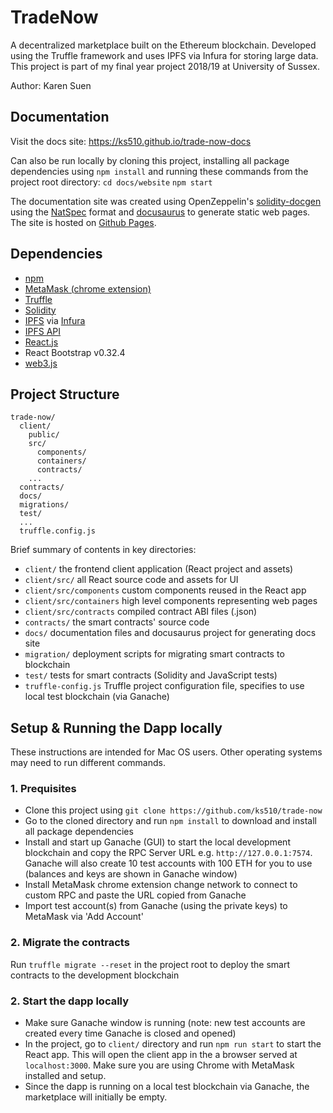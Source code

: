 # TradeNow
A decentralized marketplace built on the Ethereum blockchain. Developed using the Truffle framework and uses IPFS via Infura for storing large data. This project is part of my final year project 2018/19 at University of Sussex.

Author: Karen Suen

## Documentation
Visit the docs site: https://ks510.github.io/trade-now-docs

Can also be run locally by cloning this project, installing all package dependencies
using `npm install` and running these commands from the project root directory:
`cd docs/website`
`npm start`

The documentation site was created using OpenZeppelin's [solidity-docgen](https://github.com/OpenZeppelin/solidity-docgen) using the [NatSpec](https://solidity.readthedocs.io/en/develop/natspec-format.html) format and [docusaurus](https://docusaurus.io/en/) to generate static web pages. The site is hosted on [Github Pages](https://pages.github.com/).

## Dependencies
- [npm](https://www.npmjs.com/get-npm)
- [MetaMask (chrome extension)](https://metamask.io/)
- [Truffle](https://truffleframework.com/)
- [Solidity](https://solidity.readthedocs.io/en/v0.5.0/index.html)
- [IPFS](https://ipfs.io/) via [Infura](https://infura.io/docs)
- [IPFS API](https://www.npmjs.com/package/ipfs-http-client)
- [React.js](https://reactjs.org/)
- React Bootstrap v0.32.4
- [web3.js](https://web3js.readthedocs.io/en/1.0/)

## Project Structure
```
trade-now/
  client/
    public/
    src/
      components/
      containers/
      contracts/
    ...
  contracts/
  docs/
  migrations/
  test/
  ...
  truffle.config.js 
```
Brief summary of contents in key directories:
- `client/` the frontend client application (React project and assets)
- `client/src/` all React source code and assets for UI
- `client/src/components` custom components reused in the React app
- `client/src/containers` high level components representing web pages
- `client/src/contracts` compiled contract ABI files (.json)
- `contracts/` the smart contracts' source code
- `docs/` documentation files and docusaurus project for generating docs site
- `migration/` deployment scripts for migrating smart contracts to blockchain
- `test/` tests for smart contracts (Solidity and JavaScript tests)
- `truffle-config.js` Truffle project configuration file, specifies to use local test blockchain (via Ganache)

## Setup & Running the Dapp locally
These instructions are intended for Mac OS users. Other operating systems may need to run different commands.

### 1. Prequisites
- Clone this project using `git clone https://github.com/ks510/trade-now`
- Go to the cloned directory and run `npm install` to download and install all package dependencies
- Install and start up Ganache (GUI) to start the local development blockchain and copy the RPC Server URL e.g. `http://127.0.0.1:7574`. Ganache will also create 10 test accounts with 100 ETH for you to use (balances and keys are shown in Ganache window)
- Install MetaMask chrome extension change network to connect to custom RPC and paste the URL copied from Ganache
- Import test account(s) from Ganache (using the private keys) to MetaMask via 'Add Account'

### 2. Migrate the contracts
Run `truffle migrate --reset` in the project root to deploy the smart contracts to the development blockchain

### 2. Start the dapp locally
- Make sure Ganache window is running (note: new test accounts are created every time Ganache is closed and opened)
- In the project, go to `client/` directory and run `npm run start` to start the React app. This will open the client app in the a browser served at `localhost:3000`. Make sure you are using Chrome with MetaMask installed and setup.
- Since the dapp is running on a local test blockchain via Ganache, the marketplace will initially be empty.
